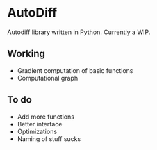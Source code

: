 # AutoDiff
Autodiff library written in Python. Currently a WIP. 

## Working
- Gradient computation of basic functions
- Computational graph

## To do
- Add more functions
- Better interface 
- Optimizations 
- Naming of stuff sucks 
